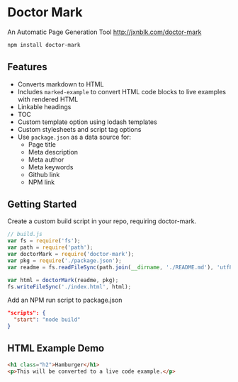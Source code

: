 # Doctor Mark

An Automatic Page Generation Tool http://jxnblk.com/doctor-mark

```bash
npm install doctor-mark
```

## Features
- Converts markdown to HTML
- Includes `marked-example` to convert HTML code blocks to live examples with rendered HTML
- Linkable headings
- TOC
- Custom template option using lodash templates
- Custom stylesheets and script tag options
- Use `package.json` as a data source for:
  - Page title
  - Meta description
  - Meta author
  - Meta keywords
  - Github link
  - NPM link

## Getting Started

Create a custom build script in your repo, requiring doctor-mark.

```js
// build.js
var fs = require('fs');
var path = require('path');
var doctorMark = require('doctor-mark');
var pkg = require('./package.json');
var readme = fs.readFileSync(path.join(__dirname, './README.md'), 'utf8');

var html = doctorMark(readme, pkg);
fs.writeFileSync('./index.html', html);
```

Add an NPM run script to package.json

```json
"scripts": {
  "start": "node build"
}
```

## HTML Example Demo

```html
<h1 class="h2">Hamburger</h1>
<p>This will be converted to a live code example.</p>
```

